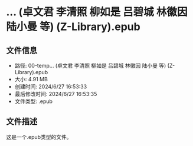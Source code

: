 ﻿# ... (卓文君  李清照  柳如是  吕碧城  林徽因  陆小曼  等) (Z-Library).epub

## 文件信息
- 路径: 00-temp\... (卓文君  李清照  柳如是  吕碧城  林徽因  陆小曼  等) (Z-Library).epub
- 大小: 4.91 MB
- 创建时间: 2024/6/27 16:53:33
- 最后修改时间: 2024/6/27 16:53:35
- 文件类型: .epub

## 文件描述
这是一个.epub类型的文件。

